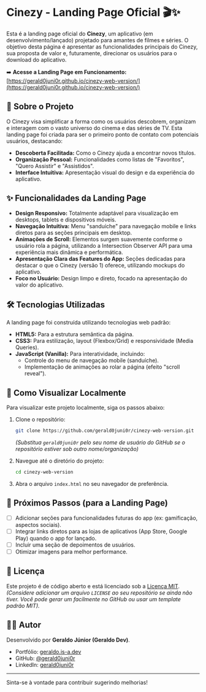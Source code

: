 # Cinezy - Landing Page Oficial 🎬✨

Esta é a landing page oficial do **Cinezy**, um aplicativo (em desenvolvimento/lançado) projetado para amantes de filmes e séries. O objetivo desta página é apresentar as funcionalidades principais do Cinezy, sua proposta de valor e, futuramente, direcionar os usuários para o download do aplicativo.

➡️ **Acesse a Landing Page em Funcionamento:** [https://gerald0juni0r.github.io/cinezy-web-version/](https://gerald0juni0r.github.io/cinezy-web-version/)

## 🚀 Sobre o Projeto

O Cinezy visa simplificar a forma como os usuários descobrem, organizam e interagem com o vasto universo do cinema e das séries de TV. Esta landing page foi criada para ser o primeiro ponto de contato com potenciais usuários, destacando:

*   **Descoberta Facilitada:** Como o Cinezy ajuda a encontrar novos títulos.
*   **Organização Pessoal:** Funcionalidades como listas de "Favoritos", "Quero Assistir" e "Assistidos".
*   **Interface Intuitiva:** Apresentação visual do design e da experiência do aplicativo.

## ✨ Funcionalidades da Landing Page

*   **Design Responsivo:** Totalmente adaptável para visualização em desktops, tablets e dispositivos móveis.
*   **Navegação Intuitiva:** Menu "sanduíche" para navegação mobile e links diretos para as seções principais em desktop.
*   **Animações de Scroll:** Elementos surgem suavemente conforme o usuário rola a página, utilizando a Intersection Observer API para uma experiência mais dinâmica e performática.
*   **Apresentação Clara das Features do App:** Seções dedicadas para destacar o que o Cinezy (versão 1) oferece, utilizando mockups do aplicativo.
*   **Foco no Usuário:** Design limpo e direto, focado na apresentação do valor do aplicativo.

## 🛠️ Tecnologias Utilizadas

A landing page foi construída utilizando tecnologias web padrão:

*   **HTML5:** Para a estrutura semântica da página.
*   **CSS3:** Para estilização, layout (Flexbox/Grid) e responsividade (Media Queries).
*   **JavaScript (Vanilla):** Para interatividade, incluindo:
    *   Controle do menu de navegação mobile (sanduíche).
    *   Implementação de animações ao rolar a página (efeito "scroll reveal").

## 🔧 Como Visualizar Localmente

Para visualizar este projeto localmente, siga os passos abaixo:

1.  Clone o repositório:
    ```bash
    git clone https://github.com/gerald0juni0r/cinezy-web-version.git
    ```
    *(Substitua `gerald0juni0r` pelo seu nome de usuário do GitHub se o repositório estiver sob outro nome/organização)*

2.  Navegue até o diretório do projeto:
    ```bash
    cd cinezy-web-version
    ```

3.  Abra o arquivo `index.html` no seu navegador de preferência.

## 🎯 Próximos Passos (para a Landing Page)

*   [ ] Adicionar seções para funcionalidades futuras do app (ex: gamificação, aspectos sociais).
*   [ ] Integrar links diretos para as lojas de aplicativos (App Store, Google Play) quando o app for lançado.
*   [ ] Incluir uma seção de depoimentos de usuários.
*   [ ] Otimizar imagens para melhor performance.

## 📝 Licença

Este projeto é de código aberto e está licenciado sob a [Licença MIT](LICENSE).
*(Considere adicionar um arquivo `LICENSE` ao seu repositório se ainda não tiver. Você pode gerar um facilmente no GitHub ou usar um template padrão MIT).*

## 👨‍💻 Autor

Desenvolvido por **Geraldo Júnior (Geraldo Dev)**.

*   Portfólio: [geraldo.is-a.dev](https://geraldo.is-a.dev/)
*   GitHub: [@gerald0juni0r](https://github.com/gerald0juni0r)
*   LinkedIn: [gerald0juni0r](https://www.linkedin.com/in/gerald0juni0r/)

---

Sinta-se à vontade para contribuir sugerindo melhorias!
